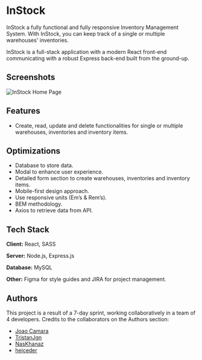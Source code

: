 
# InStock

InStock a fully functional and fully responsive Inventory Management System. With InStock, you can keep track of a single or multiple warehouses' inventories.

InStock is a full-stack application with a modern React front-end communicating with a robust Express back-end built from the ground-up.



## Screenshots

![InStock Home Page](/camarajoao/InStock/blob/main/InStock-media/home_page-desktop.png)


## Features

- Create, read, update and delete functionalities for single or multiple warehouses, inventories and inventory items.


## Optimizations

-	Database to store data.
-	Modal to enhance user experience.
-	Detailed form section to create warehouses, inventories and inventory items.
-	Mobile-first design approach. 
-	Use responsive units (Em’s & Rem’s). 
-	BEM methodology.
-	Axios to retrieve data from API.



## Tech Stack

**Client:** React, SASS

**Server:** Node.js, Express.js

**Database:** MySQL

**Other:** Figma for style guides and JIRA for project management.


## Authors

This project is a result of a 7-day sprint, working collaboratively in a team of 4 developers. Credits to the collaborators on the Authors section:

- [Joao Camara](https://github.com/camarajoao)
- [TristanJgn](https://github.com/TristanJgn)
- [NasKhanaz](https://github.com/NasKhanaz)
- [hejceder](https://github.com/hejceder)




